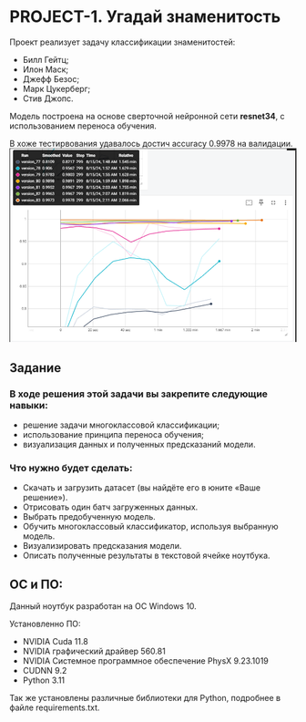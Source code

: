 # PROJECT-1. Угадай знаменитость
Проект реализует задачу классификации знаменитостей:
* Билл Гейтц;
* Илон Маск;
* Джефф Безос;
* Марк Цукерберг;
* Стив Джопс.

Модель построена на основе сверточной нейронной сети **resnet34**, с использованием переноса обучения.

В хоже тестирвования удавалось достич accuracy 0.9978 на валидации.
![alt text](image.png)


## Задание
### В ходе решения этой задачи вы закрепите следующие навыки:

- решение задачи многоклассовой классификации;
- использование принципа переноса обучения;
- визуализация данных и полученных предсказаний модели.
### Что нужно будет сделать:

- Скачать и загрузить датасет (вы найдёте его в юните «Ваше решение»).
- Отрисовать один батч загруженных данных.
- Выбрать предобученную модель.
- Обучить многоклассовый классификатор, используя выбранную модель.
- Визуализировать предсказания модели.
- Описать полученные результаты в текстовой ячейке ноутбука.

## ОС и ПО:
Данный ноутбук разработан на ОС Windows 10.

Установленно ПО:
- NVIDIA Cuda 11.8
- NVIDIA графический драйвер 560.81
- NVIDIA Системное программное обеспечение PhysX 9.23.1019
- CUDNN 9.2
- Python 3.11

Так же установлены различные библиотеки для Python, подробнее в файле requirements.txt.
